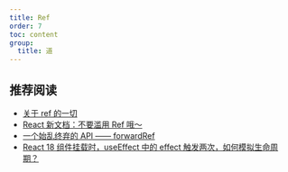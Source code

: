 ```yaml
---
title: Ref
order: 7
toc: content
group:
  title: 道
---
```


## 推荐阅读

- [关于 ref 的一切](https://zhuanlan.zhihu.com/p/215745959)
- [React 新文档：不要滥用 Ref 哦～](https://zhuanlan.zhihu.com/p/529491295)
- [一个始乱终弃的 API —— forwardRef](https://zhuanlan.zhihu.com/p/716754748)
- [React 18 组件挂载时，useEffect 中的 effect 触发两次，如何模拟生命周期？](https://www.zhihu.com/question/568381672/answer/2780211098)
